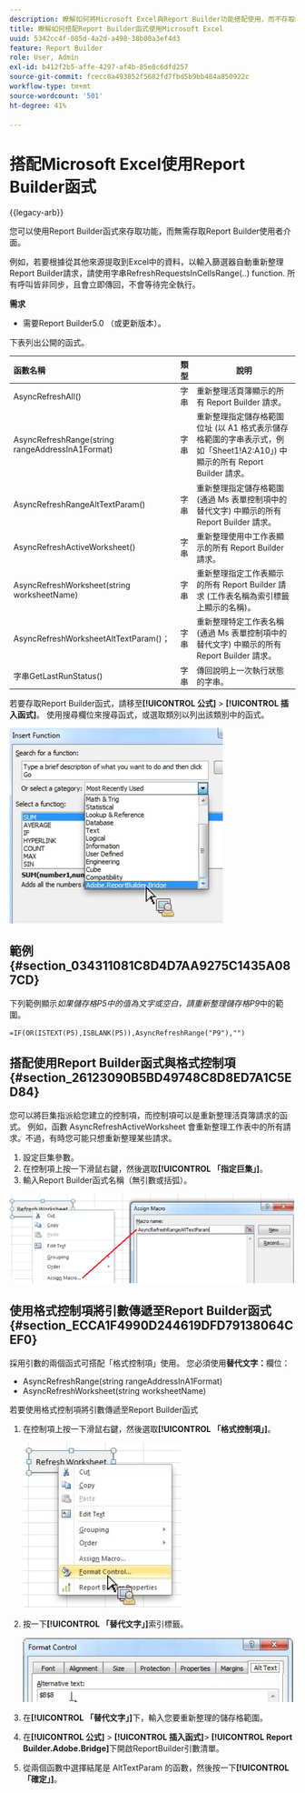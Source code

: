 ```yaml
---
description: 瞭解如何將Microsoft Excel與Report Builder功能搭配使用，而不存取Report Builder使用者介面。
title: 瞭解如何搭配Report Builder函式使用Microsoft Excel
uuid: 5342cc4f-085d-4a2d-a498-38b00a3ef4d3
feature: Report Builder
role: User, Admin
exl-id: b412f2b5-affe-4297-af4b-85e8c6dfd257
source-git-commit: fcecc8a493852f5682fd7fbd5b9bb484a850922c
workflow-type: tm+mt
source-wordcount: '501'
ht-degree: 41%

---
```


# 搭配Microsoft Excel使用Report Builder函式

{{legacy-arb}}

您可以使用Report Builder函式來存取功能，而無需存取Report Builder使用者介面。

例如，若要根據從其他來源提取到Excel中的資料，以輸入篩選器自動重新整理Report Builder請求，請使用字串RefreshRequestsInCellsRange(..) function. 所有呼叫皆非同步，且會立即傳回，不會等待完全執行。

**需求**

* 需要Report Builder5.0 （或更新版本）。

下表列出公開的函式。

| 函數名稱 | 類型 | 說明 |
|:---| --- | ---|
| AsyncRefreshAll() | 字串 | 重新整理活頁簿顯示的所有 Report Builder 請求。 |
| AsyncRefreshRange(string rangeAddressInA1Format) | 字串 | 重新整理指定儲存格範圍位址 (以 A1 格式表示儲存格範圍的字串表示式，例如「Sheet1!A2:A10」) 中顯示的所有 Report Builder 請求。 |
| AsyncRefreshRangeAltTextParam() | 字串 | 重新整理指定儲存格範圍 (通過 Ms 表單控制項中的替代文字) 中顯示的所有 Report Builder 請求。 |
| AsyncRefreshActiveWorksheet() | 字串 | 重新整理使用中工作表顯示的所有 Report Builder 請求。 |
| AsyncRefreshWorksheet(string worksheetName) | 字串 | 重新整理指定工作表顯示的所有 Report Builder 請求 (工作表名稱為索引標籤上顯示的名稱)。 |
| AsyncRefreshWorksheetAltTextParam()； | 字串 | 重新整理特定工作表名稱 (通過 Ms 表單控制項中的替代文字) 中顯示的所有 Report Builder 請求。 |
| 字串GetLastRunStatus() | 字串 | 傳回說明上一次執行狀態的字串。 |

若要存取Report Builder函式，請移至&#x200B;**[!UICONTROL 公式]** > **[!UICONTROL 插入函式]**。 使用搜尋欄位來搜尋函式，或選取類別以列出該類別中的函式。

![熒幕擷圖顯示[插入函式]視窗，類別清單已展開。](assets/arb_functions.png)

## 範例 {#section_034311081C8D4D7AA9275C1435A087CD}

下列範例顯示&#x200B;*如果儲存格P5中的值為文字或空白，請重新整理儲存格P9*&#x200B;中的範圍。

```
=IF(OR(ISTEXT(P5),ISBLANK(P5)),AsyncRefreshRange("P9"),"")
```

## 搭配使用Report Builder函式與格式控制項 {#section_26123090B5BD49748C8D8ED7A1C5ED84}

您可以將巨集指派給您建立的控制項，而控制項可以是重新整理活頁簿請求的函式。 例如，函數 AsyncRefreshActiveWorksheet 會重新整理工作表中的所有請求。不過，有時您可能只想重新整理某些請求。

1. 設定巨集參數。
1. 在控制項上按一下滑鼠右鍵，然後選取&#x200B;**[!UICONTROL 「指定巨集」]**。
1. 輸入Report Builder函式名稱（無引數或括弧）。

![顯示[指派巨集]視窗的熒幕擷圖。](assets/assign_macro.png)

## 使用格式控制項將引數傳遞至Report Builder函式 {#section_ECCA1F4990D244619DFD79138064CEF0}

採用引數的兩個函式可搭配「格式控制項」使用。 您必須使用&#x200B;**替代文字：**&#x200B;欄位：

* AsyncRefreshRange(string rangeAddressInA1Format)
* AsyncRefreshWorksheet(string worksheetName)

若要使用格式控制項將引數傳遞至Report Builder函式

1. 在控制項上按一下滑鼠右鍵，然後選取&#x200B;**[!UICONTROL 「格式控制項」]**。

   ![熒幕擷圖顯示選取的格式控制項。](assets/format_control.png)

1. 按一下&#x200B;**[!UICONTROL 「替代文字」]**&#x200B;索引標籤。

   ![顯示[替代文字]索引標籤和[替代文字]欄位的熒幕擷圖。](assets/alt_text.png)

1. 在&#x200B;**[!UICONTROL 「替代文字」]**&#x200B;下，輸入您要重新整理的儲存格範圍。
1. 在&#x200B;**[!UICONTROL 公式]** > **[!UICONTROL 插入函式]**> **[!UICONTROL Report Builder.Adobe.Bridge]**&#x200B;下開啟ReportBuilder引數清單。

1. 從兩個函數中選擇結尾是 AltTextParam 的函數，然後按一下&#x200B;**[!UICONTROL 「確定」]**。
